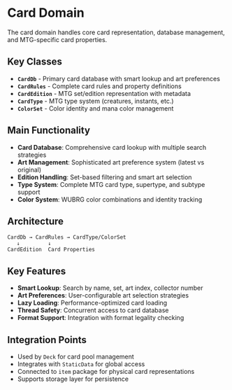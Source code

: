 # Card Domain

The card domain handles core card representation, database management, and MTG-specific card properties.

## Key Classes

- **`CardDb`** - Primary card database with smart lookup and art preferences
- **`CardRules`** - Complete card rules and property definitions
- **`CardEdition`** - MTG set/edition representation with metadata
- **`CardType`** - MTG type system (creatures, instants, etc.)
- **`ColorSet`** - Color identity and mana color management

## Main Functionality

- **Card Database**: Comprehensive card lookup with multiple search strategies
- **Art Management**: Sophisticated art preference system (latest vs original)
- **Edition Handling**: Set-based filtering and smart art selection
- **Type System**: Complete MTG card type, supertype, and subtype support
- **Color System**: WUBRG color combinations and identity tracking

## Architecture

```
CardDb → CardRules → CardType/ColorSet
   ↓         ↓
CardEdition  Card Properties
```

## Key Features

- **Smart Lookup**: Search by name, set, art index, collector number
- **Art Preferences**: User-configurable art selection strategies
- **Lazy Loading**: Performance-optimized card loading
- **Thread Safety**: Concurrent access to card database
- **Format Support**: Integration with format legality checking

## Integration Points

- Used by `Deck` for card pool management
- Integrates with `StaticData` for global access
- Connected to `item` package for physical card representations
- Supports storage layer for persistence